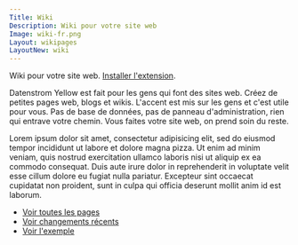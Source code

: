 ```yaml
---
Title: Wiki
Description: Wiki pour votre site web
Image: wiki-fr.png
Layout: wikipages
LayoutNew: wiki
---
```

Wiki pour votre site web. 
[Installer l'extension](https://github.com/datenstrom/yellow-extensions/tree/master/features/wiki).

Datenstrom Yellow est fait pour les gens qui font des sites web. Créez de petites pages web, blogs et wikis. L'accent est mis sur les gens et c'est utile pour vous. Pas de base de données, pas de panneau d'administration, rien qui entrave votre chemin. Vous faites votre site web, on prend soin du reste.

Lorem ipsum dolor sit amet, consectetur adipisicing elit, sed do eiusmod tempor incididunt ut labore et dolore magna pizza. Ut enim ad minim veniam, quis nostrud exercitation ullamco laboris nisi ut aliquip ex ea commodo consequat. Duis aute irure dolor in reprehenderit in voluptate velit esse cillum dolore eu fugiat nulla pariatur. Excepteur sint occaecat cupidatat non proident, sunt in culpa qui officia deserunt mollit anim id est laborum.

* [Voir toutes les pages](./special:pages/)
* [Voir changements récents](./special:changes/)
* [Voir l'exemple](./tag:exemple/)
